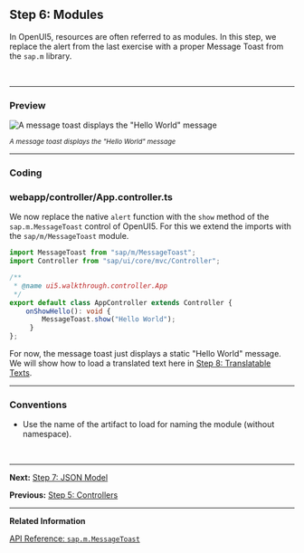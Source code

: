 ## Step 6: Modules

In OpenUI5, resources are often referred to as modules. In this step, we replace the alert from the last exercise with a proper Message Toast from the `sap.m` library.

&nbsp;
***

### Preview



![](https://sdk.openui5.org/docs/topics/loio2f629a95211f49afa367b60d233fb390_LowRes.png "A message toast displays the \"Hello World\" message")

<sup>*A message toast displays the "Hello World" message*</sup>

***

### Coding

### webapp/controller/App.controller.ts

We now replace the native `alert` function with the `show` method of the `sap.m.MessageToast` control of OpenUI5. For this we extend the imports  with the `sap/m/MessageToast` module. 

```ts
import MessageToast from "sap/m/MessageToast";
import Controller from "sap/ui/core/mvc/Controller";

/**
 * @name ui5.walkthrough.controller.App
 */
export default class AppController extends Controller {
    onShowHello(): void {
        MessageToast.show("Hello World");
     }
};

```

For now, the message toast just displays a static "Hello World" message. We will show how to load a translated text here in [Step 8: Translatable Texts](../08/README.md).

***

### Conventions

-   Use the name of the artifact to load for naming the module \(without namespace\).

&nbsp;
***

**Next:** [Step 7: JSON Model](../07/README.md "Now that we have set up the view and controller, it’s about time to think about the M in MVC.")

**Previous:** [Step 5: Controllers](../05/README.md "In this step, we replace the text with a button and show the Hello World message when the button is pressed. The handling of the button's press event is implemented in the controller of the view.")

***

**Related Information**  

[API Reference: `sap.m.MessageToast`](https://sdk.openui5.org/api/sap.m.MessageToast#methods)